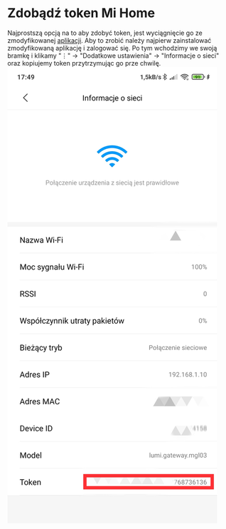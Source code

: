 # Zdobądź token Mi Home
Najprostszą opcją na to aby zdobyć token, jest wyciągnięcie go ze zmodyfikowanej [aplikacji](https://www.kapiba.ru/2017/11/mi-home.html). Aby to zrobić należy najpierw zainstalować zmodyfikowaną aplikację i zalogować się. Po tym wchodzimy we swoją bramkę i klikamy "⋮" → "Dodatkowe ustawienia" → "Informacje o sieci" oraz kopiujemy token przytrzymując go prze chwilę. 
![token image](/images/token.jpg)
